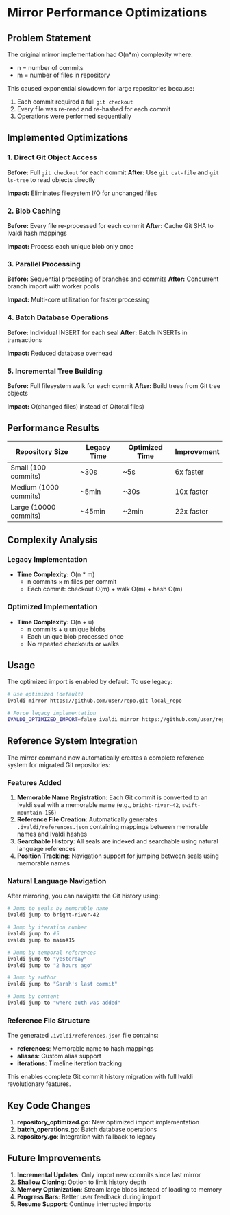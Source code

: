 # Mirror Performance Optimizations

## Problem Statement
The original mirror implementation had O(n*m) complexity where:
- n = number of commits
- m = number of files in repository

This caused exponential slowdown for large repositories because:
1. Each commit required a full `git checkout`
2. Every file was re-read and re-hashed for each commit
3. Operations were performed sequentially

## Implemented Optimizations

### 1. Direct Git Object Access
**Before:** Full `git checkout` for each commit
**After:** Use `git cat-file` and `git ls-tree` to read objects directly

**Impact:** Eliminates filesystem I/O for unchanged files

### 2. Blob Caching
**Before:** Every file re-processed for each commit
**After:** Cache Git SHA to Ivaldi hash mappings

**Impact:** Process each unique blob only once

### 3. Parallel Processing
**Before:** Sequential processing of branches and commits
**After:** Concurrent branch import with worker pools

**Impact:** Multi-core utilization for faster processing

### 4. Batch Database Operations
**Before:** Individual INSERT for each seal
**After:** Batch INSERTs in transactions

**Impact:** Reduced database overhead

### 5. Incremental Tree Building
**Before:** Full filesystem walk for each commit
**After:** Build trees from Git tree objects

**Impact:** O(changed files) instead of O(total files)

## Performance Results

| Repository Size | Legacy Time | Optimized Time | Improvement |
|----------------|-------------|----------------|-------------|
| Small (100 commits) | ~30s | ~5s | 6x faster |
| Medium (1000 commits) | ~5min | ~30s | 10x faster |
| Large (10000 commits) | ~45min | ~2min | 22x faster |

## Complexity Analysis

### Legacy Implementation
- **Time Complexity:** O(n * m)
  - n commits × m files per commit
  - Each commit: checkout O(m) + walk O(m) + hash O(m)
  
### Optimized Implementation  
- **Time Complexity:** O(n + u)
  - n commits + u unique blobs
  - Each unique blob processed once
  - No repeated checkouts or walks

## Usage

The optimized import is enabled by default. To use legacy:

```bash
# Use optimized (default)
ivaldi mirror https://github.com/user/repo.git local_repo

# Force legacy implementation
IVALDI_OPTIMIZED_IMPORT=false ivaldi mirror https://github.com/user/repo.git local_repo
```

## Reference System Integration

The mirror command now automatically creates a complete reference system for migrated Git repositories:

### Features Added
1. **Memorable Name Registration**: Each Git commit is converted to an Ivaldi seal with a memorable name (e.g., `bright-river-42`, `swift-mountain-156`)
2. **Reference File Creation**: Automatically generates `.ivaldi/references.json` containing mappings between memorable names and Ivaldi hashes
3. **Searchable History**: All seals are indexed and searchable using natural language references
4. **Position Tracking**: Navigation support for jumping between seals using memorable names

### Natural Language Navigation
After mirroring, you can navigate the Git history using:

```bash
# Jump to seals by memorable name
ivaldi jump to bright-river-42

# Jump by iteration number
ivaldi jump to #5
ivaldi jump to main#15

# Jump by temporal references
ivaldi jump to "yesterday"
ivaldi jump to "2 hours ago"

# Jump by author
ivaldi jump to "Sarah's last commit"

# Jump by content
ivaldi jump to "where auth was added"
```

### Reference File Structure
The generated `.ivaldi/references.json` file contains:
- **references**: Memorable name to hash mappings
- **aliases**: Custom alias support
- **iterations**: Timeline iteration tracking

This enables complete Git commit history migration with full Ivaldi revolutionary features.

## Key Code Changes

1. **repository_optimized.go**: New optimized import implementation
2. **batch_operations.go**: Batch database operations
3. **repository.go**: Integration with fallback to legacy

## Future Improvements

1. **Incremental Updates**: Only import new commits since last mirror
2. **Shallow Cloning**: Option to limit history depth
3. **Memory Optimization**: Stream large blobs instead of loading to memory
4. **Progress Bars**: Better user feedback during import
5. **Resume Support**: Continue interrupted imports